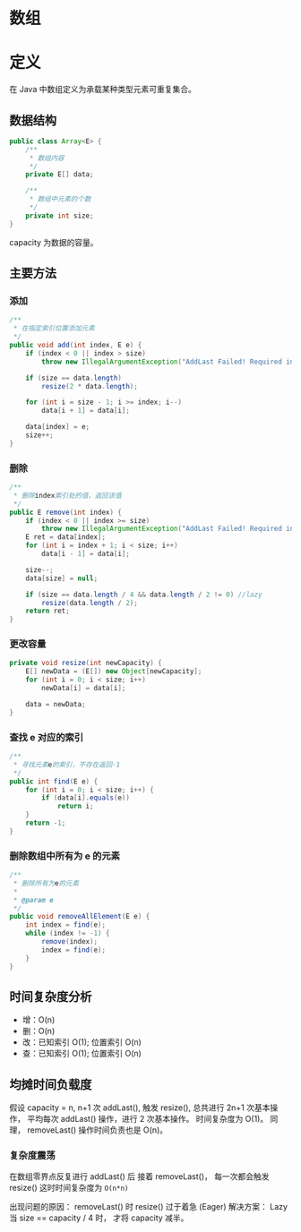 # 数组

# 定义

在 Java 中数组定义为承载某种类型元素可重复集合。

## 数据结构

```java
public class Array<E> {
    /**
     * 数组内容
     */
    private E[] data;

    /**
     * 数组中元素的个数
     */
    private int size;
}
```

capacity 为数据的容量。

## 主要方法

### 添加

```java
/**
 * 在指定索引位置添加元素
 */
public void add(int index, E e) {
    if (index < 0 || index > size)
        throw new IllegalArgumentException("AddLast Failed! Required index >= 0 || index <= size");

    if (size == data.length)
        resize(2 * data.length);

    for (int i = size - 1; i >= index; i--)
        data[i + 1] = data[i];

    data[index] = e;
    size++;
}
```

### 删除

```java
/**
 * 删除index索引处的值，返回该值
 */
public E remove(int index) {
    if (index < 0 || index >= size)
        throw new IllegalArgumentException("AddLast Failed! Required index >= 0 || index < size");
    E ret = data[index];
    for (int i = index + 1; i < size; i++)
        data[i - 1] = data[i];

    size--;
    data[size] = null;

    if (size == data.length / 4 && data.length / 2 != 0) //lazy
        resize(data.length / 2);
    return ret;
}
```

### 更改容量

```java
private void resize(int newCapacity) {
    E[] newData = (E[]) new Object[newCapacity];
    for (int i = 0; i < size; i++)
        newData[i] = data[i];

    data = newData;
}
```

### 查找 e 对应的索引

```java
/**
 * 寻找元素e的索引，不存在返回-1
 */
public int find(E e) {
    for (int i = 0; i < size; i++) {
        if (data[i].equals(e))
            return i;
    }
    return -1;
}
```

### 删除数组中所有为 e 的元素

```java
/**
 * 删除所有为e的元素
 *
 * @param e
 */
public void removeAllElement(E e) {
    int index = find(e);
    while (index != -1) {
        remove(index);
        index = find(e);
    }
}
```

## 时间复杂度分析

- 增：O(n)
- 删：O(n)
- 改：已知索引 O(1); 位置索引 O(n)
- 查：已知索引 O(1); 位置索引 O(n)

## 均摊时间负载度

假设 capacity = n, n+1 次 addLast(), 触发 resize(), 总共进行 2n+1 次基本操作，
平均每次 addLast() 操作，进行 2 次基本操作。 时间复杂度为 O(1)。
同理， removeLast() 操作时间负责也是 O(n)。

### 复杂度震荡

在数组零界点反复进行 addLast() 后 接着 removeLast()， 每一次都会触发 resize()
这时时间复杂度为 `O(n*n)`

出现问题的原因： removeLast() 时 resize() 过于着急 (Eager)
解决方案： Lazy 当 size == capacity / 4 时， 才将 capacity 减半。
